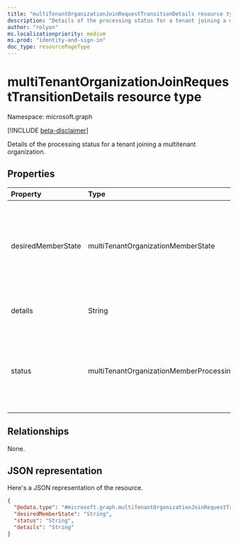 ```yaml
---
title: "multiTenantOrganizationJoinRequestTransitionDetails resource type"
description: "Details of the processing status for a tenant joining a multitenant organization."
author: "rolyon"
ms.localizationpriority: medium
ms.prod: "identity-and-sign-in"
doc_type: resourcePageType
---
```


# multiTenantOrganizationJoinRequestTransitionDetails resource type

Namespace: microsoft.graph

[!INCLUDE [beta-disclaimer](../../includes/beta-disclaimer.md)]

Details of the processing status for a tenant joining a multitenant organization.

## Properties
|Property|Type|Description|
|:---|:---|:---|
|desiredMemberState|multiTenantOrganizationMemberState|State of the tenant in the multitenant organization currently being processed. The possible values are: `pending`, `active`, `removed`, `unknownFutureValue`. Read-only.|
|details|String|Details that explain the processing status if any. Read-only.|
|status|multiTenantOrganizationMemberProcessingStatus|Processing state of the asynchronous job. The possible values are: `notStarted`, `running`, `succeeded`, `failed`, `unknownFutureValue`. Read-only.|

## Relationships
None.

## JSON representation
Here's a JSON representation of the resource.
<!-- {
  "blockType": "resource",
  "@odata.type": "microsoft.graph.multiTenantOrganizationJoinRequestTransitionDetails"
}
-->
``` json
{
  "@odata.type": "#microsoft.graph.multiTenantOrganizationJoinRequestTransitionDetails",
  "desiredMemberState": "String",
  "status": "String",
  "details": "String"
}
```

